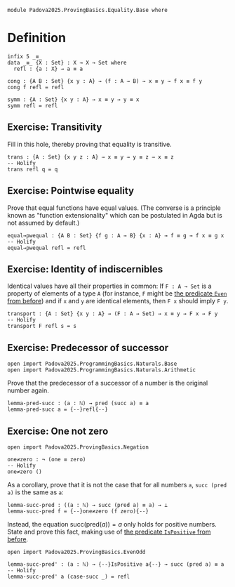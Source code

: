 ```
module Padova2025.ProvingBasics.Equality.Base where
```

# Definition

```
infix 5 _≡_
data _≡_ {X : Set} : X → X → Set where
  refl : {a : X} → a ≡ a
```

```
cong : {A B : Set} {x y : A} → (f : A → B) → x ≡ y → f x ≡ f y
cong f refl = refl

symm : {A : Set} {x y : A} → x ≡ y → y ≡ x
symm refl = refl
```


## Exercise: Transitivity

Fill in this hole, thereby proving that equality is transitive.

```
trans : {A : Set} {x y z : A} → x ≡ y → y ≡ z → x ≡ z
-- Holify
trans refl q = q
```


## Exercise: Pointwise equality

Prove that equal functions have equal values.
(The converse is a principle known as "function extensionality" which
can be postulated in Agda but is not assumed by default.)

```
equal→pwequal : {A B : Set} {f g : A → B} {x : A} → f ≡ g → f x ≡ g x
-- Holify
equal→pwequal refl = refl
```

## Exercise: Identity of indiscernibles

Identical values have all their properties in common: If `F : A → Set` is a
property of elements of a type `A` (for instance, `F` might be [the predicate `Even` from
before](Padova2025.ProvingBasics.EvenOdd.html#Even)) and if `x` and `y` are
identical elements, then `F x` should imply `F y`.

```
transport : {A : Set} {x y : A} → (F : A → Set) → x ≡ y → F x → F y
-- Holify
transport F refl s = s
```

<!--
-- EXERCISE: Think about the expression "(⊥ ≡ ℕ)". Is it well-defined?
-- What would be its meaning?
-->


## Exercise: Predecessor of successor

```
open import Padova2025.ProgrammingBasics.Naturals.Base
open import Padova2025.ProgrammingBasics.Naturals.Arithmetic
```

Prove that the predecessor of a successor of a number is the original number
again.

```
lemma-pred-succ : (a : ℕ) → pred (succ a) ≡ a
lemma-pred-succ a = {--}refl{--}
```


## Exercise: One not zero

```
open import Padova2025.ProvingBasics.Negation
```

```
one≠zero : ¬ (one ≡ zero)
-- Holify
one≠zero ()
```

As a corollary, prove that it is not the case that for all numbers `a`, `succ
(pred a)` is the same as `a`:

```
lemma-succ-pred : ((a : ℕ) → succ (pred a) ≡ a) → ⊥
lemma-succ-pred f = {--}one≠zero (f zero){--}
```

Instead, the equation $\mathrm{succ}(\mathrm{pred}(a)) = a$ only holds for
positive numbers. State and prove this fact, making use of [the predicate
`IsPositive` from before](Padova2025.ProvingBasics.EvenOdd.html#IsPositive).

```
open import Padova2025.ProvingBasics.EvenOdd
```

```
lemma-succ-pred' : (a : ℕ) → {--}IsPositive a{--} → succ (pred a) ≡ a
-- Holify
lemma-succ-pred' a (case-succ _) = refl
```

<!--
-- EXERCISE: Show that the two functions "even?" and "even?'" have the same
values.
even? : ℕ → Bool
even? zero     = true
even? (succ n) = ! (even? n)

even?' : ℕ → Bool
even?' zero            = true
even?' (succ zero)     = false
even?' (succ (succ n)) = even?' n

lemma-even?-even?' : (a : ℕ) → even? a ≡ even?' a
lemma-even?-even?' a = {!!}
-->
